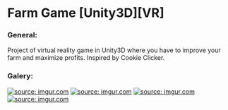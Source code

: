 # Farm Game [Unity3D][VR]

### General:
Project of virtual reality game in Unity3D where you have to improve your farm and maximize profits.
Inspired by Cookie Clicker.

### Galery:
<a href="https://imgur.com/13qwfx4"><img src="https://i.imgur.com/13qwfx4.png" title="source: imgur.com" /></a>
<a href="https://imgur.com/JmyafSn"><img src="https://i.imgur.com/JmyafSn.png" title="source: imgur.com" /></a>
<a href="https://imgur.com/RIT0xzJ"><img src="https://i.imgur.com/RIT0xzJ.png" title="source: imgur.com" /></a>
<a href="https://imgur.com/3NoSbc5"><img src="https://i.imgur.com/3NoSbc5.png" title="source: imgur.com" /></a>
